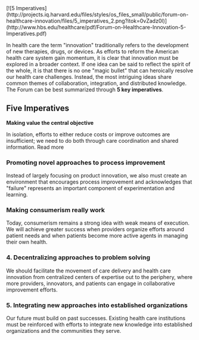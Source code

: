 

<div class="pull-right">[![5 Imperatives](http://projects.iq.harvard.edu/files/styles/os_files_small/public/forum-on-healthcare-innovation/files/5_imperatives_2.png?itok=0vZadz0l)](http://www.hbs.edu/healthcare/pdf/Forum-on-Healthcare-Innovation-5-Imperatives.pdf)</div>

In health care the term "innovation" traditionally refers to the development of new therapies, drugs, or devices. As efforts to reform the American health care system gain momentum, it is clear that innovation must be explored in a broader context. If one idea can be said to reflect the spirit of the whole, it is that there is no one "magic bullet" that can heroically resolve our health care challenges. Instead, the most intriguing ideas share common themes of collaboration, integration, and distributed knowledge. The Forum can be best summarized through **5 key imperatives**.


## Five Imperatives

**Making value the central objective**

In isolation, efforts to either reduce costs or improve outcomes are insufficient; we need to do both through care coordination and shared information. Read more

### Promoting novel approaches to process improvement

Instead of largely focusing on product innovation, we also must create an environment that encourages process improvement and acknowledges that "failure" represents an important component of experimentation and learning. 

### Making consumerism really work

Today, consumerism remains a strong idea with weak means of execution. We will achieve greater success when providers organize efforts around patient needs and when patients become more active agents in managing their own health. 

### 4. Decentralizing approaches to problem solving

We should facilitate the movement of care delivery and health care innovation from centralized centers of expertise out to the periphery, where more providers, innovators, and patients can engage in collaborative improvement efforts. 

### 5. Integrating new approaches into established organizations

Our future must build on past successes. Existing health care institutions must be reinforced with efforts to integrate new knowledge into established organizations and the communities they serve. 